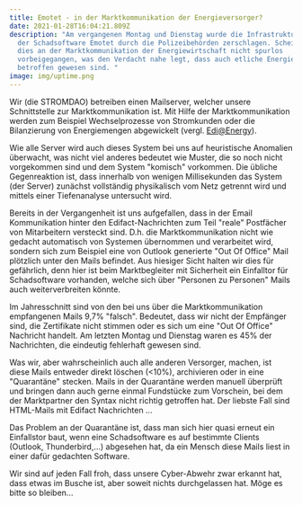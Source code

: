 ```yaml
---
title: Emotet - in der Marktkommunikation der Energieversorger?
date: 2021-01-28T16:04:21.809Z
description: "Am vergangenen Montag und Dienstag wurde die Infrastruktur hinter
  der Schadsoftware Emotet durch die Polizeibehörden zerschlagen. Scheinbar ist
  dies an der Marktkommunikation der Energiewirtschaft nicht spurlos
  vorbeigegangen, was den Verdacht nahe legt, dass auch etliche Energieversorger
  betroffen gewesen sind. "
image: img/uptime.png
---
```

Wir (die STROMDAO) betreiben einen Mailserver, welcher unsere Schnittstelle zur Marktkommunikation ist.  Mit Hilfe der Marktkommunikation werden zum Beispiel Wechselprozesse von Stromkunden oder die Bilanzierung von Energiemengen abgewickelt (vergl. [Edi@Energy](https://www.edi-energy.de/)). 

Wie alle Server wird auch dieses System bei uns auf heuristische Anomalien überwacht, was nicht viel anderes bedeutet wie Muster, die so noch nicht vorgekommen sind und dem System "komisch" vorkommen. Die übliche Gegenreaktion ist, dass innerhalb von wenigen Millisekunden das System (der Server) zunächst vollständig physikalisch vom Netz getrennt wird und mittels einer Tiefenanalyse untersucht wird. 

Bereits in der Vergangenheit ist uns aufgefallen, dass in der Email Kommunikation hinter den Edifact-Nachrichten zum Teil "reale" Postfächer von Mitarbeitern versteckt sind. D.h. die Marktkommunikation nicht wie gedacht automatisch von Systemen übernommen und verarbeitet wird, sondern sich zum Beispiel eine von Outlook generierte "Out Of Office" Mail plötzlich unter den Mails befindet. Aus hiesiger Sicht halten wir dies für gefährlich, denn hier ist beim Marktbegleiter mit Sicherheit ein Einfalltor für Schadsoftware vorhanden, welche sich über "Personen zu Personen" Mails auch weiterverbreiten könnte.

Im Jahresschnitt sind von den bei uns über die Marktkommunikation empfangenen Mails 9,7% "falsch". Bedeutet, dass wir nicht der Empfänger sind, die Zertifikate nicht stimmen oder es sich um eine "Out Of Office" Nachricht handelt. Am letzten Montag und Dienstag waren es 45% der Nachrichten, die eindeutig fehlerhaft gewesen sind.

Was wir, aber wahrscheinlich auch alle anderen Versorger, machen, ist diese Mails entweder direkt löschen (<10%), archivieren oder in eine "Quarantäne" stecken. Mails in der Quarantäne werden manuell überprüft und bringen dann auch gerne einmal Fundstücke zum Vorschein, bei dem der Marktpartner den Syntax nicht richtig getroffen hat. Der liebste Fall sind HTML-Mails mit Edifact Nachrichten ... 

Das Problem an der Quarantäne ist, dass man sich hier quasi erneut ein Einfallstor baut, wenn eine Schadsoftware es auf bestimmte Clients (Outlook, Thunderbird,...) abgesehen hat, da ein Mensch diese Mails liest in einer dafür gedachten Software.

Wir sind auf jeden Fall froh, dass unsere Cyber-Abwehr zwar erkannt hat, dass etwas im Busche ist, aber soweit nichts durchgelassen hat. Möge es bitte so bleiben...